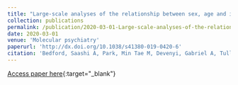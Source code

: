 ```yaml
---
title: "Large-scale analyses of the relationship between sex, age and intelligence quotient heterogeneity and cortical morphometry in autism spectrum disorder"
collection: publications
permalink: /publication/2020-03-01-Large-scale-analyses-of-the-relationship-between-sex-age-and-intelligence-quotient-heterogeneity-and-cortical-morphometry-in-autism-spectrum-disorder
date: 2020-03-01
venue: 'Molecular psychiatry'
paperurl: 'http://dx.doi.org/10.1038/s41380-019-0420-6'
citation: 'Bedford, Saashi A, Park, Min Tae M, Devenyi, Gabriel A, Tullo, Stephanie, Germann, Jurgen, Patel, Raihaan, Anagnostou, Evdokia, Baron-Cohen, Simon, Bullmore, Edward T, Chura, Lindsay R, Craig, Michael C, Ecker, Christine, Floris, Dorothea L, Holt, Rosemary J, Lenroot, Rhoshel, Lerch, Jason P, Lombardo, Michael V, Murphy, Declan G M, Raznahan, Armin, Ruigrok, Amber N V, Smith, Elizabeth, Spencer, Michael D, Suckling, John, Taylor, Margot J, Thurm, Audrey, {MRC AIMS Consortium}, Lai, Meng-Chuan, Chakravarty, M Mallar, &quot;Large-scale analyses of the relationship between sex, age and intelligence quotient heterogeneity and cortical morphometry in autism spectrum disorder.&quot; Molecular psychiatry, 2020.'
---
```

[Access paper here](http://dx.doi.org/10.1038/s41380-019-0420-6){:target="_blank"}

